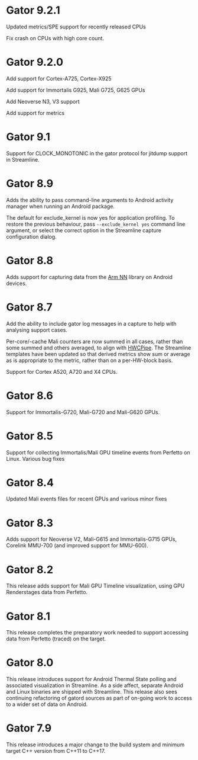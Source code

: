 # Gator 9.2.1

Updated metrics/SPE support for recently released CPUs

Fix crash on CPUs with high core count.

# Gator 9.2.0

Add support for Cortex-A725, Cortex-X925

Add support for Immortalis G925, Mali G725, G625 GPUs

Add Neoverse N3, V3 support

Add support for metrics

# Gator 9.1

Support for CLOCK_MONOTONIC in the gator protocol for jitdump support in Streamline.

# Gator 8.9

Adds the ability to pass command-line arguments to Android activity manager when running an Android package.

The default for exclude_kernel is now yes for application profiling. To restore the previous behaviour, pass `--exclude_kernel yes` command line argument, or select the correct option in the Streamline capture configuration dialog.

# Gator 8.8

Adds support for capturing data from the [Arm NN](https://developer.arm.com/Tools%20and%20Software/ArmNN) library on Android devices.

# Gator 8.7

Add the ability to include gator log messages in a capture to help with analysing support cases.

Per-core/-cache Mali counters are now summed in all cases, rather than some summed and others averaged, to align with [HWCPipe](https://github.com/ARM-software/HWCPipe). The Streamline templates have been updated so that derived metrics show sum or average as is appropriate to the metric, rather than on a per-HW-block basis.

Support for Cortex A520, A720 and X4 CPUs.

# Gator 8.6

Support for Immortalis-G720, Mali-G720 and Mali-G620 GPUs.

# Gator 8.5

Support for collecting Immortalis/Mali GPU timeline events from Perfetto on Linux.
Various bug fixes

# Gator 8.4

Updated Mali events files for recent GPUs and various minor fixes

# Gator 8.3

Adds support for Neoverse V2, Mali-G615 and Immortalis-G715 GPUs, Corelink MMU-700 (and improved support for MMU-600).

# Gator 8.2

This release adds support for Mali GPU Timeline visualization, using GPU Renderstages data from Perfetto.

# Gator 8.1

This release completes the preparatory work needed to support accessing data from Perfetto (traced) on the target.

# Gator 8.0

This release introduces support for Android Thermal State polling and associated visualization in Streamline. As a side affect, separate Android and Linux binaries are shipped with Streamline.
This release also sees continuing refactoring of gatord sources as part of on-going work to access to a wider set of data on Android.

# Gator 7.9

This release introduces a major change to the build system and minimum target C++ version
from C++11 to C++17.


